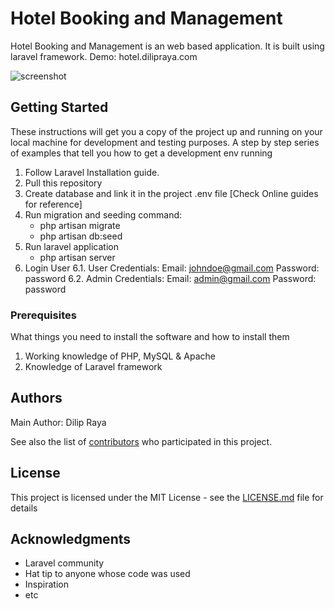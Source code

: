 # Hotel Booking and Management
Hotel Booking and Management is an web based application. It is built using laravel framework.
Demo: hotel.dilipraya.com

![screenshot](https://raw.githubusercontent.com/dilipraya/hotel/webpage_screenshot.png)

## Getting Started

These instructions will get you a copy of the project up and running on your local machine for development and testing purposes.
A step by step series of examples that tell you how to get a development env running
1. Follow Laravel Installation guide.
2. Pull this repository
3. Create database and link it in the project .env file [Check Online guides for reference]
4. Run migration and seeding command:
	- php artisan migrate
	- php artisan db:seed
5. Run laravel application
	- php artisan server
6. Login User
	6.1. User Credentials: 
		Email: johndoe@gmail.com
		Password: password
	6.2. Admin Credentials:
		Email: admin@gmail.com
		Password: password

### Prerequisites

What things you need to install the software and how to install them

1. Working knowledge of PHP, MySQL & Apache
2. Knowledge of Laravel framework

## Authors

Main Author: Dilip Raya

See also the list of [contributors](https://github.com/your/dilipraya/hotel/contributors) who participated in this project.

## License

This project is licensed under the MIT License - see the [LICENSE.md](LICENSE.md) file for details

## Acknowledgments

* Laravel community
* Hat tip to anyone whose code was used
* Inspiration
* etc

